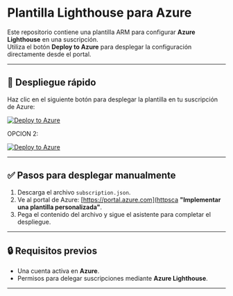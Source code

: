 # Plantilla Lighthouse para Azure
Este repositorio contiene una plantilla ARM para configurar **Azure Lighthouse** en una suscripción.  
Utiliza el botón **Deploy to Azure** para desplegar la configuración directamente desde el portal.

---

## 🚀 Despliegue rápido

Haz clic en el siguiente botón para desplegar la plantilla en tu suscripción de Azure:

[![Deploy to Azure](https://aka.ms/deploytoazurebutton)](https://portal.azure.com/#create/Microsoft.Template/uri/https%3A%2F%2Fraw.githubusercontent.com%2FOPTI-Implementaciones%2FTemplates%2Fmain%2FLighthouse%2Fsubscription.json)


OPCION 2:


[![Deploy to Azure](https://aka.ms/deploytoazurebutton)](https://raw.githubusercontent.com/OPTI-Implementaciones/Templates/refs/heads/main/Lighthouse/SubscriptionLevel.json)



---

## ✅ Pasos para desplegar manualmente

1. Descarga el archivo `subscription.json`.
2. Ve al portal de Azure: [https://portal.azure.com](httpsca **"Implementar una plantilla personalizada"**.
4. Pega el contenido del archivo y sigue el asistente para completar el despliegue.

---

## 🔒 Requisitos previos

- Una cuenta activa en **Azure**.
- Permisos para delegar suscripciones mediante **Azure Lighthouse**.

---

